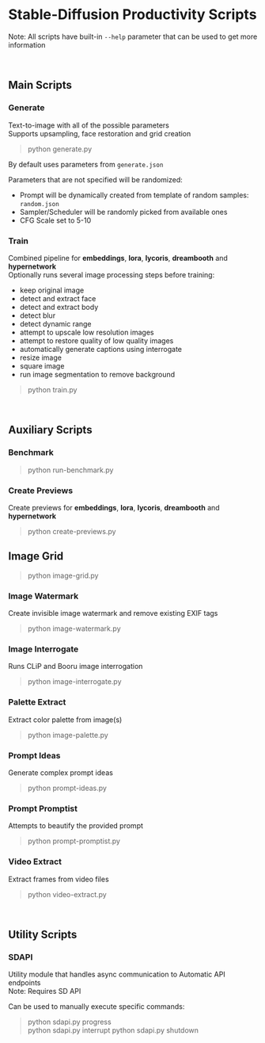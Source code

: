 # Stable-Diffusion Productivity Scripts

Note: All scripts have built-in `--help` parameter that can be used to get more information

<br>

## Main Scripts

### Generate

Text-to-image with all of the possible parameters  
Supports upsampling, face restoration and grid creation  
> python generate.py

By default uses parameters from  `generate.json`

Parameters that are not specified will be randomized:

- Prompt will be dynamically created from template of random samples: `random.json`
- Sampler/Scheduler will be randomly picked from available ones
- CFG Scale set to 5-10

### Train

Combined pipeline for **embeddings**, **lora**, **lycoris**, **dreambooth** and **hypernetwork**  
Optionally runs several image processing steps before training:

- keep original image
- detect and extract face
- detect and extract body
- detect blur
- detect dynamic range
- attempt to upscale low resolution images
- attempt to restore quality of low quality images
- automatically generate captions using interrogate
- resize image
- square image
- run image segmentation to remove background

> python train.py

<br>

## Auxiliary Scripts

### Benchmark

> python run-benchmark.py

### Create Previews

Create previews for **embeddings**, **lora**, **lycoris**, **dreambooth** and **hypernetwork**

> python create-previews.py

## Image Grid

> python image-grid.py

### Image Watermark

Create invisible image watermark and remove existing EXIF tags  

> python image-watermark.py

### Image Interrogate

Runs CLiP and Booru image interrogation  

> python image-interrogate.py

### Palette Extract

Extract color palette from image(s)  

> python image-palette.py

### Prompt Ideas

Generate complex prompt ideas

> python prompt-ideas.py

### Prompt Promptist

Attempts to beautify the provided prompt  

> python prompt-promptist.py

### Video Extract

Extract frames from video files  

> python video-extract.py

<br>

## Utility Scripts

### SDAPI

Utility module that handles async communication to Automatic API endpoints  
Note: Requires SD API  

Can be used to manually execute specific commands:
> python sdapi.py progress  
> python sdapi.py interrupt
> python sdapi.py shutdown
